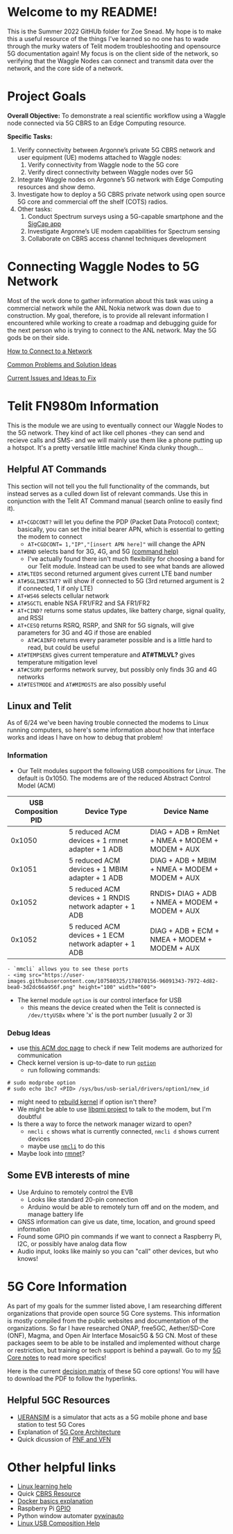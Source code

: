 # Welcome to my README! 

This is the Summer 2022 GitHUb folder for Zoe Snead. My hope is to make this a useful resource of the things I've learned so no one has to wade through the murky waters of Telit modem troubleshooting and opensource 5G documentation again! My focus is on the client side of the network, so verifying that the Waggle Nodes can connect and transmit data over the network, and the core side of a network. 

# Project Goals

**Overall Objective:** To demonstrate a real scientific workflow using a Waggle node connected via 5G CBRS to an Edge Computing resource.

**Specific Tasks:**

1. Verify connectivity between Argonne’s private 5G CBRS network and user equipment (UE) modems attached to Waggle nodes:
    1. Verify connectivity from Waggle node to the 5G core
    2. Verify direct connectivity between Waggle nodes over 5G
2. Integrate Waggle nodes on Argonne’s 5G network with Edge Computing resources and show demo.
3. Investigate how to deploy a 5G CBRS private network using open source 5G core and commercial off the shelf (COTS) radios.
4. Other tasks:
    1. Conduct Spectrum surveys using a 5G-capable smartphone and the [SigCap app](https://people.cs.uchicago.edu/~muhiqbalcr/sigcap/)
    2. Investigate Argonne’s UE modem capabilities for Spectrum sensing
    3. Collaborate on CBRS access channel techniques development

# Connecting Waggle Nodes to 5G Network

Most of the work done to gather information about this task was using a commercial network while the ANL Nokia network was down due to construction. My goal, therefore, is to provide all relevant information I encountered while working to create a roadmap and debugging guide for the next person who is trying to connect to the ANL network. May the 5G gods be on their side.

[How to Connect to a Network](https://github.com/waggle-sensor/summer2022/blob/main/snead/Connection-Info/HowToConnect.md)

[Common Problems and Solution Ideas](https://github.com/waggle-sensor/summer2022/blob/main/snead/Connection-Info/Debugging.md)

[Current Issues and Ideas to Fix](https://github.com/waggle-sensor/summer2022/blob/main/snead/Connection-Info/UnsolvedIssues.md)

# Telit FN980m Information

This is the module we are using to eventually connect our Waggle Nodes to the 5G network. They kind of act like cell phones -they can send and recieve calls and SMS- and we will mainly use them like a phone putting up a hotspot. It's a pretty versatile little machine! Kinda clunky though...

## Helpful AT Commands

This section will not tell you the full functionality of the commands, but instead serves as a culled down list of relevant commands. Use this in conjunction with the Telit AT Command manual (search online to easily find it).
- `AT+CGDCONT?` will let you define the PDP (Packet Data Protocol) context; basically, you can set the initial bearer APN, which is essential to getting the modem to connect
    - `AT+CGDCONT= 1,"IP","[insert APN here]"` will change the APN
-  `AT#BND` selects band for 3G, 4G, and 5G [(command help)](https://techship.com/faq/how-to-use-atbnd-to-select-active-bands-on-telit-modules/)
    - I've actually found there isn't much flexibility for choosing a band for our Telit module. Instead can be used to see what bands are allowed
- `AT#LTEDS` second returned argument gives current LTE band number
- `AT#5GLINKSTAT?` will show if connected to 5G (3rd returned argument is 2 if connected, 1 if only LTE)
- `AT+WS46` selects cellular network 
- `AT#5GCTL` enable NSA FR1/FR2 and SA FR1/FR2 
- `AT+CIND?` returns some status updates, like battery charge, signal quality, and RSSI 
- `AT+CESQ` returns RSRQ, RSRP, and SNR for 5G signals, will give parameters for 3G and 4G if those are enabled 
  - `AT#CAINFO` returns every parameter possible and is a little hard to read, but could be useful
- `AT#TEMPSENS` gives current temperature and **AT#TMLVL?** gives temperature mitigation level 
- `AT#CSURV` performs network survey, but possibly only finds 3G and 4G networks 
- `AT#TESTMODE` and `AT#MIMOSTS` are also possibly useful 

## Linux and Telit

As of 6/24 we've been having trouble connected the modems to Linux running computers, so here's some information about how that interface works and ideas I have on how to debug that problem!

### Information
- Our Telit modules support the following USB compositions for Linux. The default is 0x1050. The modems are of the reduced Abstract Control Model (ACM)

| USB Composition PID | Device Type | Device Name |
| ----------- | ----------- | ----------- |
| 0x1050 | 5 reduced ACM devices + 1 rmnet adapter + 1 ADB | DIAG + ADB + RmNet + NMEA + MODEM + MODEM + AUX |
| 0x1051 | 5 reduced ACM devices + 1 MBIM adapter + 1 ADB | DIAG + ADB + MBIM + NMEA + MODEM + MODEM + AUX |
| 0x1052 | 5 reduced ACM devices + 1 RNDIS network adapter + 1 ADB | RNDIS+ DIAG + ADB + NMEA + MODEM + MODEM + AUX |
| 0x1052 | 5 reduced ACM devices + 1 ECM network adapter + 1 ADB | DIAG + ADB + ECM + NMEA + MODEM + MODEM + AUX |

    - `mmcli` allows you to see these ports
    - <img src="https://user-images.githubusercontent.com/107580325/178070156-96091343-7972-4d82-bea0-3d2dc66a956f.png" height="100" width="600">
- The kernel module `option` is our control interface for USB
    - this means the device created when the Telit is connected is `/dev/ttyUSBx` where 'x' is the port number (usually 2 or 3)

### Debug Ideas

- use [this ACM doc page](https://docs.kernel.org/usb/authorization.html) to check if new Telit modems are authorized for communication
- Check kernel version is up-to-date to run [`option`](https://superuser.com/questions/691271/what-does-modprobe-option-do)
    - run following commands:

```
# sudo modprobe option
# sudo echo 1bc7 <PID> /sys/bus/usb-serial/drivers/option1/new_id
```

   - might need to [rebuild kernel](https://www.olimex.com/forum/index.php?topic=558.0) if option isn't there?
- We might be able to use [libqmi project](https://gitlab.freedesktop.org/mobile-broadband/libqmi) to talk to the modem, but I'm doubtful
- Is there a way to force the network manager wizard to open?
    - `nmcli c` shows what is currently connected, `nmcli d` shows current devices 
    - maybe use [`nmcli`](https://developer-old.gnome.org/NetworkManager/stable/nmcli-examples.html#:~:text=nmcli%20is%20a%20command%2Dline,and%20usage%20scenarios%20of%20nmcli.) to do this
- Maybe look into [rmnet](https://www.kernel.org/doc/html/v5.8/networking/device_drivers/qualcomm/rmnet.html)?


## Some EVB interests of mine

  - Use Arduino to remotely control the EVB
    - Looks like standard 20-pin connection
    - Arduino would be able to remotely turn off and on the modem, and manage battery life
  - GNSS information can give us date, time, location, and ground speed information
  - Found some GPIO pin commands if we want to connect a Raspberry Pi, I2C, or possibly have analog data flow
  - Audio input, looks like mainly so you can "call" other devices, but who knows!

# 5G Core Information
As part of my goals for the summer listed above, I am researching different organizations that provide open source 5G Core systems. This information is mostly compiled from the public websites and documentation of the organizations. So far I have researched ONAP, free5GC, Aether/SD-Core (ONF), Magma, and Open Air Interface Mosaic5G & 5G CN. Most of these packages seem to be able to be installed and implemented without charge or restriction, but training or tech support is behind a paywall. Go to my [5G Core notes](https://docs.google.com/document/d/12ElTunqGXwKTZYK72Wg4wYXHZw6AQMQFqlVDyauiI1I/edit?usp=sharing) to read more specifics!

Here is the current [decision matrix](https://github.com/waggle-sensor/summer2022/blob/main/snead/5GCoreDecisionMatrix_8-11-2022.pdf) of these 5G core options! You will have to download the PDF to follow the hyperlinks.

## Helpful 5GC Resources
- [UERANSIM](https://github.com/aligungr/UERANSIM) is a simulator that acts as a 5G mobile phone and base station to test 5G Cores 
- Explanation of [5G Core Architecture](https://www.digi.com/blog/post/5g-network-architecture)
- Quick dicussion of [PNF and VFN](https://www.linkedin.com/pulse/technology-analogy-physical-virtual-network-functions-milind-kulkarni/)

# Other helpful links
- [Linux learning help](https://linuxjourney.com/)
- Quick [CBRS Resource](https://www.fiercewireless.com/private-wireless/what-cbrs)
- [Docker basics explanation](https://yannmjl.medium.com/what-is-docker-in-simple-english-a24e8136b90b#:~:text=Docker%20is%20a%20tool%20designed,all%20out%20as%20one%20package.)
- Raspberry Pi [GPIO](https://www.tomshardware.com/reviews/raspberry-pi-gpio-pinout,6122.html)
- Python window automater [pywinauto](https://pywinauto.readthedocs.io/en/latest/getting_started.html)
- [Linux USB Composition Help](https://lwn.net/Articles/395712/)
